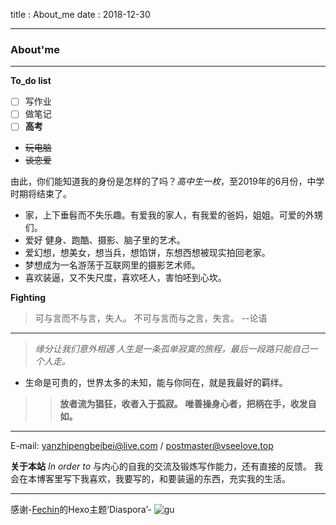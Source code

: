 ﻿title : About_me
date : 2018-12-30

-----

### About'me

-----

**To_do list**

- [ ] 写作业
- [ ] 做笔记
- [ ] **高考**
+ ~~玩电脑~~
+ ~~谈恋爱~~

由此，你们能知道我的身份是怎样的了吗？*高中生一枚*，至2019年的6月份，中学时期将结束了。

+ 家，上下垂髫而不失乐趣。有爱我的家人，有我爱的爸妈，姐姐。可爱的外甥们。
+ 爱好 健身、跑酷、摄影、脑子里的艺术。
+ 爱幻想，想美女，想当兵，想馅饼，东想西想被现实拍回老家。
+ 梦想成为一名游荡于互联网里的摄影艺术师。
+ 喜欢装逼，又不失尺度，喜欢呸人，害怕呸到心坎。

**Fighting**
>可与言而不与言，失人。
>不可与言而与之言，失言。    --论语

----------


>*缘分让我们意外相遇*
>*人生是一条孤单寂寞的旅程，最后一段路只能自己一个人走。*

+  生命是可贵的，世界太多的未知，能与你同在，就是我最好的羁绊。

>> **放者流为猖狂，收者入于孤寂。**
>> **唯善操身心者，把柄在手，收发自如。**

----------

E-mail: yanzhipengbeibei@live.com
 /  postmaster@vseelove.top

**关于本站**
*In order to* 与内心的自我的交流及锻炼写作能力，还有直接的反馈。
我会在本博客里写下我喜欢，我要写的，和要装逼的东西，充实我的生活。

----------

感谢-[Fechin](https://fech.in/)的Hexo主题‘Diaspora’-
![gu](/img/cover.jpg)


